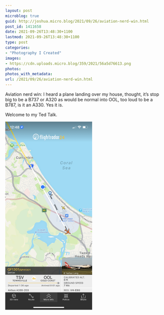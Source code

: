 ```yaml
---
layout: post
microblog: true
guid: http://joshua.micro.blog/2021/09/26/aviation-nerd-win.html
post_id: 1411658
date: 2021-09-26T13:48:30+1100
lastmod: 2021-09-26T13:48:30+1100
type: post
categories:
- "Photography I Created"
images:
- https://cdn.uploads.micro.blog/359/2021/56a5d76613.png
photos:
photos_with_metadata:
url: /2021/09/26/aviation-nerd-win.html
---
```

Aviation nerd win: I heard a plane landing over my house, thought, it’s stop big to be a B737 or A320 as would be normal into OOL, too loud to be a B787, is it an A330. Yes it is.

Welcome to my Ted Talk.

<img src="uploads/2021/56a5d76613.png" width="277" height="600" alt="" />
